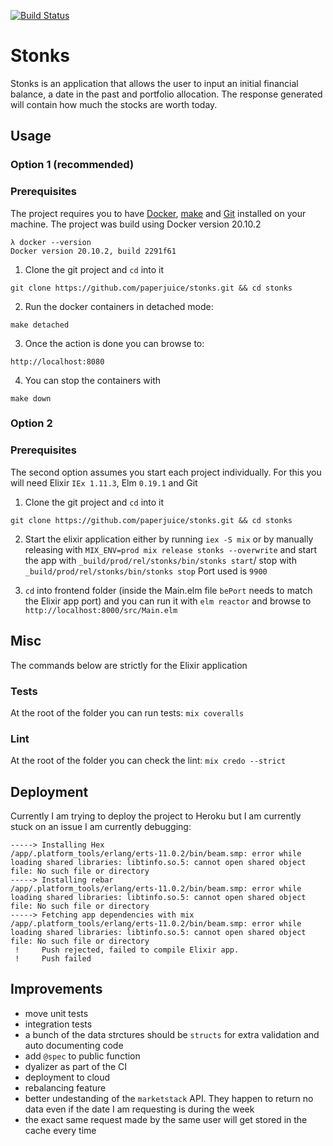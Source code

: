 [![Build Status](https://paperjuice.semaphoreci.com/badges/stonks/branches/master.svg)](https://paperjuice.semaphoreci.com/projects/stonks)

# Stonks

Stonks is an application that allows the user to input an initial financial balance, a date in the past and portfolio allocation.
The response generated will contain how much the stocks are worth today.

## Usage
### Option 1 (recommended)
### Prerequisites
The project requires you to have [Docker](https://www.docker.com/), [make](https://en.wikipedia.org/wiki/Make_(software)) and [Git](https://git-scm.com/book/en/v2/Getting-Started-The-Command-Line) installed on your machine.
The project was build using Docker version 20.10.2
```
λ docker --version
Docker version 20.10.2, build 2291f61
```

1. Clone the git project and `cd` into it
```
git clone https://github.com/paperjuice/stonks.git && cd stonks
```

2. Run the docker containers in detached mode:
```
make detached
```

3. Once the action is done you can browse to:
```
http://localhost:8080
```

4. You can stop the containers with
```
make down
```

### Option 2
### Prerequisites
The second option assumes you start each project individually. For this you will need Elixir `IEx 1.11.3`, Elm `0.19.1` and Git

1. Clone the git project and `cd` into it
```
git clone https://github.com/paperjuice/stonks.git && cd stonks
```

2. Start the elixir application either by running `iex -S mix` or by manually releasing with `MIX_ENV=prod mix release stonks --overwrite` and start the app with `_build/prod/rel/stonks/bin/stonks start`/ stop with `_build/prod/rel/stonks/bin/stonks stop`
Port used is `9900`

3. `cd` into frontend folder (inside the Main.elm file `bePort` needs to match the Elixir app port) and you can run it with `elm reactor` and browse to `http://localhost:8000/src/Main.elm`


## Misc
The commands below are strictly for the Elixir application
### Tests
At the root of the folder you can run tests: `mix coveralls`

### Lint
At the root of the folder you can check the lint: `mix credo --strict`

## Deployment
Currently I am trying to deploy the project to Heroku but I am currently stuck on an issue I am currently debugging:
```
-----> Installing Hex
/app/.platform_tools/erlang/erts-11.0.2/bin/beam.smp: error while loading shared libraries: libtinfo.so.5: cannot open shared object file: No such file or directory
-----> Installing rebar
/app/.platform_tools/erlang/erts-11.0.2/bin/beam.smp: error while loading shared libraries: libtinfo.so.5: cannot open shared object file: No such file or directory
-----> Fetching app dependencies with mix
/app/.platform_tools/erlang/erts-11.0.2/bin/beam.smp: error while loading shared libraries: libtinfo.so.5: cannot open shared object file: No such file or directory
 !     Push rejected, failed to compile Elixir app.
 !     Push failed
```

## Improvements
* move unit tests
* integration tests
* a bunch of the data strctures should be `structs` for extra validation and auto documenting code
* add `@spec` to public function
* dyalizer as part of the CI
* deployment to cloud
* rebalancing feature
* better undestanding of the `marketstack` API. They happen to return no data even if the date I am requesting is during the week
* the exact same request made by the same user will get stored in the cache every time 
